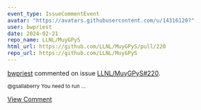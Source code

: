 ```yaml
---
event_type: IssueCommentEvent
avatar: "https://avatars.githubusercontent.com/u/14316120?"
user: bwpriest
date: 2024-02-21
repo_name: LLNL/MuyGPyS
html_url: https://github.com/LLNL/MuyGPyS/pull/220
repo_url: https://github.com/LLNL/MuyGPyS
---
```


<a href='https://github.com/bwpriest' target='_blank'>bwpriest</a> commented on issue <a href='https://github.com/LLNL/MuyGPyS/pull/220' target='_blank'>LLNL/MuyGPyS#220</a>.

<small>@gsallaberry You need to run...</small>

<a href='https://github.com/LLNL/MuyGPyS/pull/220' target='_blank'>View Comment</a>